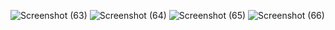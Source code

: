 ![Screenshot (63)](https://github.com/Amardeep2023/Spotify-Clone/assets/123870402/b9ae10ff-7d8e-420e-b86b-45e9b645f11c)
![Screenshot (64)](https://github.com/Amardeep2023/Spotify-Clone/assets/123870402/5f7e3544-3575-4ec9-b874-a6ecf584b066)
![Screenshot (65)](https://github.com/Amardeep2023/Spotify-Clone/assets/123870402/e70176d7-58f9-435c-9a8b-203989d93298)
![Screenshot (66)](https://github.com/Amardeep2023/Spotify-Clone/assets/123870402/39abe4c4-019e-48a4-a141-5c1e44a7c99d)
